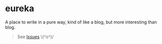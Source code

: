 # eureka

A place to write in a pure way, kind of like a blog, but more interesting than blog.

> See [Issues](https://github.com/ShannonChenCHN/eureka/issues)  \\(^o^)/
